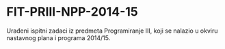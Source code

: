 # FIT-PRIII-NPP-2014-15
Urađeni ispitni zadaci iz predmeta Programiranje III, koji se nalazio u okviru nastavnog plana i programa 2014/15.
